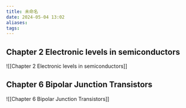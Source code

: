 ```yaml
---
title: 未命名
date: 2024-05-04 13:02
aliases: 
tags:
---
```

## Chapter 2 Electronic levels in semiconductors

![[Chapter 2 Electronic levels in semiconductors]]

## Chapter 6 Bipolar Junction Transistors

![[Chapter 6 Bipolar Junction Transistors]]
